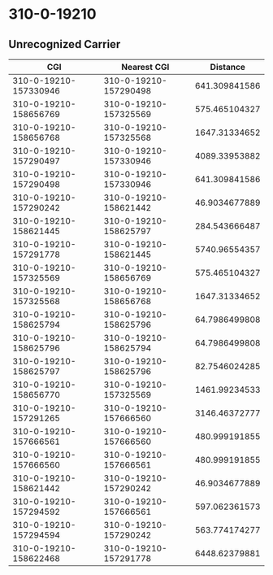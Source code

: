 # 310-0-19210
## Unrecognized Carrier


| CGI | Nearest CGI | Distance |
|-----|-------------|----------|
| 310-0-19210-157330946 | 310-0-19210-157290498 | 641.309841586 |
| 310-0-19210-158656769 | 310-0-19210-157325569 | 575.465104327 |
| 310-0-19210-158656768 | 310-0-19210-157325568 | 1647.31334652 |
| 310-0-19210-157290497 | 310-0-19210-157330946 | 4089.33953882 |
| 310-0-19210-157290498 | 310-0-19210-157330946 | 641.309841586 |
| 310-0-19210-157290242 | 310-0-19210-158621442 | 46.9034677889 |
| 310-0-19210-158621445 | 310-0-19210-158625797 | 284.543666487 |
| 310-0-19210-157291778 | 310-0-19210-158621445 | 5740.96554357 |
| 310-0-19210-157325569 | 310-0-19210-158656769 | 575.465104327 |
| 310-0-19210-157325568 | 310-0-19210-158656768 | 1647.31334652 |
| 310-0-19210-158625794 | 310-0-19210-158625796 | 64.7986499808 |
| 310-0-19210-158625796 | 310-0-19210-158625794 | 64.7986499808 |
| 310-0-19210-158625797 | 310-0-19210-158625796 | 82.7546024285 |
| 310-0-19210-158656770 | 310-0-19210-157325569 | 1461.99234533 |
| 310-0-19210-157291265 | 310-0-19210-157666560 | 3146.46372777 |
| 310-0-19210-157666561 | 310-0-19210-157666560 | 480.999191855 |
| 310-0-19210-157666560 | 310-0-19210-157666561 | 480.999191855 |
| 310-0-19210-158621442 | 310-0-19210-157290242 | 46.9034677889 |
| 310-0-19210-157294592 | 310-0-19210-157666561 | 597.062361573 |
| 310-0-19210-157294594 | 310-0-19210-157290242 | 563.774174277 |
| 310-0-19210-158622468 | 310-0-19210-157291778 | 6448.62379881 |
